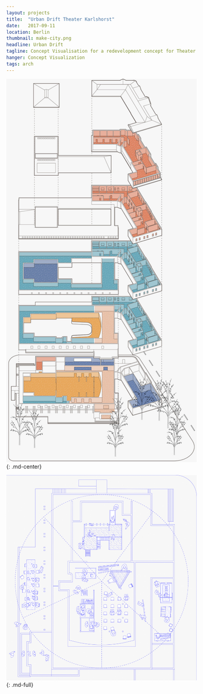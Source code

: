 ```yaml
---
layout: projects
title:  "Urban Drift Theater Karlshorst"
date:   2017-09-11
location: Berlin
thumbnail: make-city.png
headline: Urban Drift
tagline: Concept Visualisation for a redevelopment concept for Theater Karlshorst in East Berlin
hanger: Concept Visualization
tags: arch
---
```


![alt text](/assets/imgs/professional/makecity-karlshorst-exploded.jpg)
{: .md-center}

![alt text](/assets/imgs/professional/makecity-karlshorst-plan.jpg)
{: .md-full}
